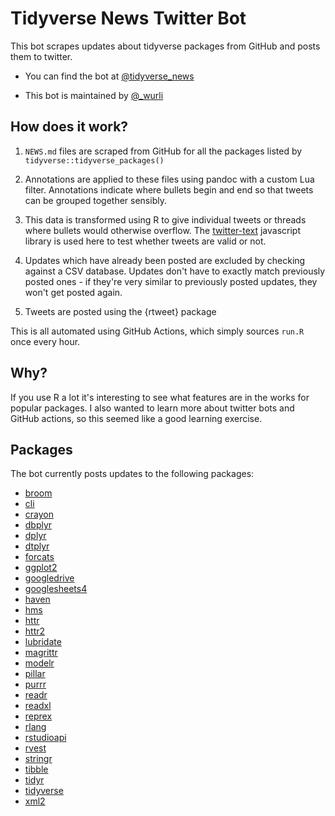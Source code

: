 # Tidyverse News Twitter Bot

This bot scrapes updates about tidyverse packages from GitHub and posts
them to twitter.

-   You can find the bot at
    [\@tidyverse_news](https://twitter.com/tidyverse_news)

-   This bot is maintained by [\@_wurli](https://twitter.com/_wurli)

## How does it work?

1.  `NEWS.md` files are scraped from GitHub for all the packages listed
    by `tidyverse::tidyverse_packages()`

2.  Annotations are applied to these files using pandoc with a custom
    Lua filter. Annotations indicate where bullets begin and end so that
    tweets can be grouped together sensibly.

3.  This data is transformed using R to give individual tweets or
    threads where bullets would otherwise overflow. The
    [twitter-text](https://github.com/twitter/twitter-text) javascript
    library is used here to test whether tweets are valid or not.

4.  Updates which have already been posted are excluded by checking against 
    a CSV database. Updates don't have to exactly match previously posted ones -
    if they're very similar to previously posted updates, they won't get posted
    again.

5.  Tweets are posted using the {rtweet} package

This is all automated using GitHub Actions, which simply sources `run.R` once every hour. 

## Why?

If you use R a lot it's interesting to see what features are in the
works for popular packages. I also wanted to learn more about twitter
bots and GitHub actions, so this seemed like a good learning exercise.

## Packages

The bot currently posts updates to the following packages:

<!-- 
news_urls(.for_humans = TRUE) |> 
  iwalk(function(x, y) {
      x <- str_remove(x, "/blob.+")
      cat_line(glue("*  [{y}]({x})"))
  })
-->

*  [broom](https://github.com/tidymodels/broom)
*  [cli](https://github.com/r-lib/cli)
*  [crayon](https://github.com/r-lib/crayon)
*  [dbplyr](https://github.com/tidyverse/dbplyr)
*  [dplyr](https://github.com/tidyverse/dplyr)
*  [dtplyr](https://github.com/tidyverse/dtplyr)
*  [forcats](https://github.com/tidyverse/forcats)
*  [ggplot2](https://github.com/tidyverse/ggplot2)
*  [googledrive](https://github.com/tidyverse/googledrive)
*  [googlesheets4](https://github.com/tidyverse/googlesheets4)
*  [haven](https://github.com/tidyverse/haven)
*  [hms](https://github.com/tidyverse/hms)
*  [httr](https://github.com/r-lib/httr)
*  [httr2](https://github.com/r-lib/httr2)
*  [lubridate](https://github.com/tidyverse/lubridate)
*  [magrittr](https://github.com/tidyverse/magrittr)
*  [modelr](https://github.com/tidyverse/modelr)
*  [pillar](https://github.com/r-lib/pillar)
*  [purrr](https://github.com/tidyverse/purrr)
*  [readr](https://github.com/tidyverse/readr)
*  [readxl](https://github.com/tidyverse/readxl)
*  [reprex](https://github.com/tidyverse/reprex)
*  [rlang](https://github.com/r-lib/rlang)
*  [rstudioapi](https://github.com/rstudio/rstudioapi)
*  [rvest](https://github.com/tidyverse/rvest)
*  [stringr](https://github.com/tidyverse/stringr)
*  [tibble](https://github.com/tidyverse/tibble)
*  [tidyr](https://github.com/tidyverse/tidyr)
*  [tidyverse](https://github.com/tidyverse/tidyverse)
*  [xml2](https://github.com/r-lib/xml2)
